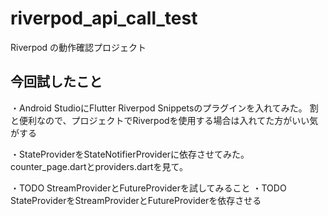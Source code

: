 # riverpod_api_call_test

Riverpod の動作確認プロジェクト

## 今回試したこと

・Android StudioにFlutter Riverpod Snippetsのプラグインを入れてみた。
割と便利なので、プロジェクトでRiverpodを使用する場合は入れてた方がいい気がする

・StateProviderをStateNotifierProviderに依存させてみた。
counter_page.dartとproviders.dartを見て。

・TODO StreamProviderとFutureProviderを試してみること
・TODO StateProviderをStreamProviderとFutureProviderを依存させる
